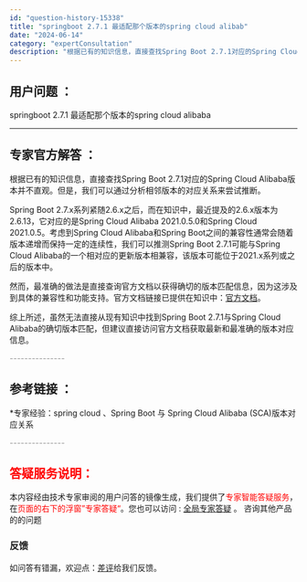 ```yaml
---
id: "question-history-15338"
title: "springboot 2.7.1 最适配那个版本的spring cloud alibab"
date: "2024-06-14"
category: "expertConsultation"
description: "根据已有的知识信息，直接查找Spring Boot 2.7.1对应的Spring Cloud Alibaba版本并不直观。但是，我们可以通过分析相邻版本的对应关系来尝试推断。Spring Boot 2.7.x系列紧随2.6.x之后，而在知识中，最近提及的2.6.x版本为2.6.13，它对应的是Spr"
---
```


## 用户问题 ： 
 springboot 2.7.1 最适配那个版本的spring cloud alibaba  

---------------
## 专家官方解答 ：

根据已有的知识信息，直接查找Spring Boot 2.7.1对应的Spring Cloud Alibaba版本并不直观。但是，我们可以通过分析相邻版本的对应关系来尝试推断。

Spring Boot 2.7.x系列紧随2.6.x之后，而在知识中，最近提及的2.6.x版本为2.6.13，它对应的是Spring Cloud Alibaba 2021.0.5.0和Spring Cloud 2021.0.5。考虑到Spring Cloud Alibaba和Spring Boot之间的兼容性通常会随着版本递增而保持一定的连续性，我们可以推测Spring Boot 2.7.1可能与Spring Cloud Alibaba的一个相对应的更新版本相兼容，该版本可能位于2021.x系列或之后的版本中。

然而，最准确的做法是直接查询官方文档以获得确切的版本匹配信息，因为这涉及到具体的兼容性和功能支持。官方文档链接已提供在知识中：[官方文档](https://sca.aliyun.com/docs/2023/overview/version-explain/ )。

综上所述，虽然无法直接从现有知识中找到Spring Boot 2.7.1与Spring Cloud Alibaba的确切版本匹配，但建议直接访问官方文档获取最新和最准确的版本对应信息。


<font color="#949494">---------------</font> 


## 参考链接 ：

*专家经验：spring cloud 、Spring Boot 与 Spring Cloud Alibaba (SCA)版本对应关系 


 <font color="#949494">---------------</font> 
 


## <font color="#FF0000">答疑服务说明：</font> 

本内容经由技术专家审阅的用户问答的镜像生成，我们提供了<font color="#FF0000">专家智能答疑服务</font>，在<font color="#FF0000">页面的右下的浮窗”专家答疑“</font>。您也可以访问 : [全局专家答疑](https://answer.opensource.alibaba.com/docs/intro) 。 咨询其他产品的的问题

### 反馈
如问答有错漏，欢迎点：[差评](https://ai.nacos.io/user/feedbackByEnhancerGradePOJOID?enhancerGradePOJOId=15345)给我们反馈。
